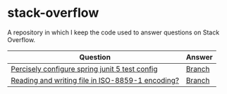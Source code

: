 # stack-overflow

A repository in which I keep the code used to answer questions on Stack Overflow.

|Question|Answer|
|---|---|
|[Percisely configure spring junit 5 test config](https://stackoverflow.com/questions/63342469)|[Branch](https://github.com/Jonarzz/stack-overflow/tree/63342469)|
|[Reading and writing file in ISO-8859-1 encoding?](https://stackoverflow.com/questions/63363359)|[Branch](https://github.com/Jonarzz/stack-overflow/tree/63363359)|
